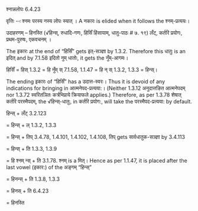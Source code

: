 

 श्नान्नलोपः 6.4.23 


वृत्तिः --ः श्‍नमः परस्‍य नस्‍य लोपः स्‍यात् । A नकारः is elided when it follows the श्नम्-प्रत्ययः। 


उदाहरणम् – हिनस्ति (√हिन्स्, रुधादि-गणः, हिसिँ हिंसायाम्, धातु-पाठः # ७. १९) लँट्, कर्तरि प्रयोगः, प्रथम-पुरुषः, एकवचनम् । 


The इकारः at the end of “हिसिँ” gets इत्-सञ्ज्ञा by 1.3.2. Therefore this धातुः is an इदित् and by 7.1.58 इदितो नुम् धातोः, it gets the नुँम्-आगमः। 


हिसिँ = हिस् 1.3.2 = हि नुँम् स् 7.1.58, 1.1.47 = हि न् स् 1.3.2, 1.3.3 = हिन्स्। 


The ending इकारः of “हिसिँ” has a उदात्त-स्वरः। Thus it is devoid of any indications for bringing in आत्मनेपद-प्रत्यया:। (Neither 1.3.12 अनुदात्तङित आत्मनेपदम् nor 1.3.72 स्वरितञितः कर्त्रभिप्राये क्रियाफले applies.) Therefore, as per 1.3.78 शेषात् कर्तरि परस्मैपदम्, the √हिन्स्-धातुः, in कर्तरि प्रयोग:, will take the परस्मैपद-प्रत्यया: by default. 


हिन्स् + लँट् 3.2.123 

= हिन्स् + ल् 1.3.2, 1.3.3 

= हिन्स् + तिप् 3.4.78, 1.4.101, 1.4.102, 1.4.108, तिप् gets सार्वधातुक-सञ्ज्ञा by 3.4.113 

= हिन्स् + ति 1.3.3, 1.3.9 

= हि श्नम् न्स् + ति 3.1.78. श्नम् is a मित्। Hence as per 1.1.47, it is placed after the last vowel (इकार:) of the अङ्गम् “हिन्स्” 

= हिनन्स् + ति 1.3.8, 1.3.3 

= हिनस् + ति 6.4.23 

= हिनस्ति 


